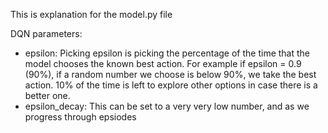 This is explanation for the model.py file

DQN parameters:
- epsilon: Picking epsilon is picking the percentage of the time that the model chooses the known best action. 
        For example if epsilon = 0.9 (90%), if a random number we choose is below 90%, we take the best action. 
        10% of the time is left to explore other options in case there is a better one.
- epsilon_decay: This can be set to a very very low number, and as we progress through epsiodes

